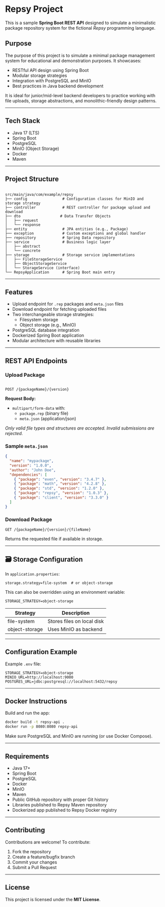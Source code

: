 # Repsy Project

This is a sample **Spring Boot REST API** designed to simulate a minimalistic package repository system for the fictional *Repsy* programming language.

## Purpose

The purpose of this project is to simulate a minimal package management system for educational and demonstration purposes. It showcases:

- RESTful API design using Spring Boot
- Modular storage strategies
- Integration with PostgreSQL and MinIO
- Best practices in Java backend development

It is ideal for junior/mid-level backend developers to practice working with file uploads, storage abstractions, and monolithic-friendly design patterns.

---

## Tech Stack

- Java 17 (LTS)
- Spring Boot
- PostgreSQL
- MinIO (Object Storage)
- Docker
- Maven

---

## Project Structure

```

src/main/java/com/example/repsy
├── config                # Configuration classes for MinIO and storage strategy
├── controller            # REST controller for package upload and download
├── dto                  # Data Transfer Objects
│   ├── request
│   └── response
├── entity                # JPA entities (e.g., Package)
├── exception             # Custom exceptions and global handler
├── repository            # Spring Data repository
├── service               # Business logic layer
│   ├── abstract
│   └── concrete
├── storage               # Storage service implementations
│   ├── FileStorageService
│   ├── ObjectStorageService
│   └── StorageService (interface)
└── RepsyApplication      # Spring Boot main entry

```

---

## Features

- Upload endpoint for `.rep` packages and `meta.json` files
- Download endpoint for fetching uploaded files
- Two interchangeable storage strategies:
  - Filesystem storage
  - Object storage (e.g., MinIO)
- PostgreSQL database integration
- Dockerized Spring Boot application
- Modular architecture with reusable libraries

---

## REST API Endpoints

### Upload Package

```

POST /{packageName}/{version}

````

**Request Body:**
- `multipart/form-data` with:
  - `package.rep` (binary file)
  - `meta.json` (application/json)

 *Only valid file types and structures are accepted. Invalid submissions are rejected.*

### Sample `meta.json`

```json
{
  "name": "mypackage",
  "version": "1.0.0",
  "author": "John Doe",
  "dependencies": [
    { "package": "even", "version": "3.4.7" },
    { "package": "math", "version": "4.2.8" },
    { "package": "std", "version": "1.2.0" },
    { "package": "repsy", "version": "1.0.3" },
    { "package": "client", "version": "3.3.0" }
  ]
}
````

### Download Package

```
GET /{packageName}/{version}/{fileName}
```

Returns the requested file if available in storage.

---

## 🗃 Storage Configuration

In `application.properties`:

```properties
storage.strategy=file-system  # or object-storage
```

This can also be overridden using an environment variable:

```env
STORAGE_STRATEGY=object-storage
```

| Strategy       | Description                |
| -------------- | -------------------------- |
| file-system    | Stores files on local disk |
| object-storage | Uses MinIO as backend      |

---

## Configuration Example

Example `.env` file:

```env
STORAGE_STRATEGY=object-storage
MINIO_URL=http://localhost:9000
POSTGRES_URL=jdbc:postgresql://localhost:5432/repsy
```

---

## Docker Instructions

Build and run the app:

```bash
docker build -t repsy-api .
docker run -p 8080:8080 repsy-api
```

Make sure PostgreSQL and MinIO are running (or use Docker Compose).

---

## Requirements

* Java 17+
* Spring Boot
* PostgreSQL
* Docker
* MinIO
* Maven
* Public GitHub repository with proper Git history
* Libraries published to Repsy Maven repository
* Dockerized app published to Repsy Docker registry

---

## Contributing

Contributions are welcome! To contribute:

1. Fork the repository
2. Create a feature/bugfix branch
3. Commit your changes
4. Submit a Pull Request

---

## License

This project is licensed under the **MIT License**.

